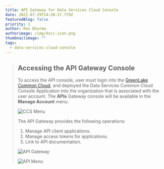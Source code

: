 ```yaml
---
title: API Gateway for Data Services Cloud Console
date: 2021-07-29T14:28:17.779Z
featuredBlog: false
priority: 1
author: Ron Dharma
authorimage: /img/dscc-icon.png
thumbnailimage: ""
tags:
  - data-services-cloud-console
---
```

> ## Accessing the API Gateway Console
>
> To access the API console, user must login into the [GreenLake Common Cloud](https:\common.cloud.hpe.com), and deployed the Data Services Common Cloud Console Application into the organization that is associated with the user account. The **APIs** Gateway console will be available in the **Manage Account** menu.
>
> ![CCS Menu](https://dscc-blog-images.s3.amazonaws.com/DSCC+API+gateway.png "GreenLake Common Cloud Menu")
>
> The API Gateway provides the following operations:
>
> 1. Manage API client applications.
> 2. Manage access tokens for applications.
> 3. Link to API documentation. 
>
> ![API Gateway](/img/dscc-api-gateway.png "DSCC API Gateway")
>
> ![API Menu](/img/manage-api.jpg "Manage Gateway")